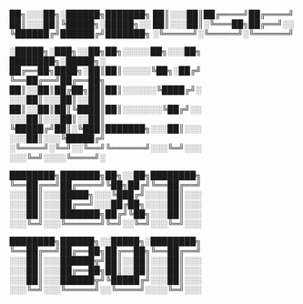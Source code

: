 
██╗░░░██╗░██████╗███████╗
██║░░░██║██╔════╝██╔════╝
██║░░░██║╚█████╗░█████╗░░
██║░░░██║░╚═══██╗██╔══╝░░
╚██████╔╝██████╔╝███████╗
░╚═════╝░╚═════╝░╚══════╝

░█████╗░███╗░░██╗██╗░░░░░██╗░░░██╗  ████████╗░█████╗░
██╔══██╗████╗░██║██║░░░░░╚██╗░██╔╝  ╚══██╔══╝██╔══██╗
██║░░██║██╔██╗██║██║░░░░░░╚████╔╝░  ░░░██║░░░██║░░██║
██║░░██║██║╚████║██║░░░░░░░╚██╔╝░░  ░░░██║░░░██║░░██║
╚█████╔╝██║░╚███║███████╗░░░██║░░░  ░░░██║░░░╚█████╔╝
░╚════╝░╚═╝░░╚══╝╚══════╝░░░╚═╝░░░  ░░░╚═╝░░░░╚════╝░

████████╗███████╗██╗░░██╗████████╗
╚══██╔══╝██╔════╝╚██╗██╔╝╚══██╔══╝
░░░██║░░░█████╗░░░╚███╔╝░░░░██║░░░
░░░██║░░░██╔══╝░░░██╔██╗░░░░██║░░░
░░░██║░░░███████╗██╔╝╚██╗░░░██║░░░
░░░╚═╝░░░╚══════╝╚═╝░░╚═╝░░░╚═╝░░░

████████╗██████╗░░█████╗░████████╗
╚══██╔══╝██╔══██╗██╔══██╗╚══██╔══╝
░░░██║░░░██████╦╝██║░░██║░░░██║░░░
░░░██║░░░██╔══██╗██║░░██║░░░██║░░░
░░░██║░░░██████╦╝╚█████╔╝░░░██║░░░
░░░╚═╝░░░╚═════╝░░╚════╝░░░░╚═╝░░░
